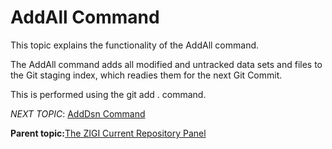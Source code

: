 # AddAll Command

This topic explains the functionality of the AddAll command.

The AddAll command adds all modified and untracked data sets and files to the Git staging index, which readies them for the next Git Commit.

This is performed using the git add . command.

*NEXT TOPIC*: [AddDsn Command](r_adddsn.md)

**Parent topic:**[The ZIGI Current Repository Panel](c_the_zigi_current_repository_panel.md)

